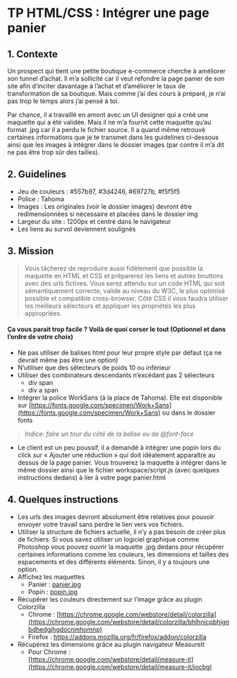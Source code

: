 # TP HTML/CSS : Intégrer une page panier
## 1. Contexte
Un prospect qui tient une petite boutique e-commerce cherche à améliorer son tunnel d’achat. Il m’a sollicité car il veut refondre la page panier de son site afin d’inciter davantage à l’achat et d’améliorer le taux
de transformation de sa boutique. Mais comme j’ai des cours à préparé, je n’ai pas trop le temps alors j’ai
pensé à toi.

Par chance, il a travaillé en amont avec un UI designer qui a créé une maquette qui a été validée.
Mais il ne m’a fournit cette maquette qu’au format .jpg car il a perdu le fichier source.
Il a quand même retrouvé certaines informations que je te transmet dans les guidelines ci-dessous ainsi que
les images à intégrer dans le dossier images (par contre il m’a dit ne pas être trop sûr des tailles).
## 2. Guidelines
- Jeu de couleurs : #557b97, #3d4246, #69727b, #f5f5f5
- Police : Tahoma
- Images : Les originales (voir le dossier images) devront être redimensionnées si nécessaire et placées dans le dossier img
- Largeur du site : 1200px et centré dans le navigateur
- Les liens au survol deviennent soulignés

## 3. Mission
> Vous tâcherez de reproduire aussi fidèlement que possible la maquette en HTML et CSS et préparerez les
liens et autres bouttons avec des urls fictives.
Vous serez attendu sur un code HTML qui soit sémantiquement correcte, valide au niveau du W3C, le plus
optimisé possible et compatible cross-browser. Côté CSS il vous faudra utiliser les meilleurs sélecteurs et
appliquer les propriétés les plus appropriées.

#### Ça vous parait trop facile ? Voilà de quoi corser le tout (Optionnel et dans l’ordre de votre choix)
- Ne pas utiliser de balises html pour leur propre style par défaut (ça ne devrait même pas être une option)
- N’utiliser que des sélecteurs de poids 10 ou inférieur
- Utiliser des combinateurs descendants n’excédant pas 2 sélecteurs
  - div span
  - div a span
- Intégrer la police WorkSans (à la place de Tahoma). Elle est disponible sur [https://fonts.google.com/specimen/Work+Sans](https://fonts.google.com/specimen/Work+Sans) ou dans le dossier fonts
> *Indice: faire un tour du côté de la balise <link> ou de @font-face*
- Le client est un peu poussif, il a demandé à intégrer une popin lors du click sur « Ajouter une réduction »
qui doit idéalement apparaître au dessus de la page panier. Vous trouverez la maquette à intégrer dans le
même dossier ainsi que le fichier workspace/script.js (avec quelques instructions dedans) à lier à votre page
panier.html
## 4. Quelques instructions
- Les urls des images devront absolument être relatives pour pouvoir envoyer votre travail sans perdre le
lien vers vos fichiers.
- Utiliser la structure de fichiers actuelle, il n’y a pas besoin de créer plus de fichiers.
Si vous savez utiliser un logiciel graphique comme Photoshop vous pouvez ouvrir la maquette .jpg dedans
pour récupérer certaines informations comme les couleurs, les dimensions et tailles des espacements et
des différents éléments.
Sinon, il y a toujours une option.
- Affichez les maquettes
  - Panier : [panier.jpg](https://github.com/html-css-js-exercices/tp-cart-shop/blob/master/panier.jpg)
  - Popin : [popin.jpg](https://github.com/html-css-js-exercices/tp-cart-shop/blob/master/popin.jpg)
- Récupérer les couleurs directement sur l’image grâce au plugin Colorzilla
  - Chrome : [https://chrome.google.com/webstore/detail/colorzilla](https://chrome.google.com/webstore/detail/colorzilla/bhlhnicpbhignbdhedgjhgdocnmhomnp)
  - Firefox : https://addons.mozilla.org/fr/firefox/addon/colorzilla
- Récupérez les dimensions grâce au plugin navigateur MeasureIt
  - Pour Chrome : [https://chrome.google.com/webstore/detail/measure-it](https://chrome.google.com/webstore/detail/measure-it/jocbg)
